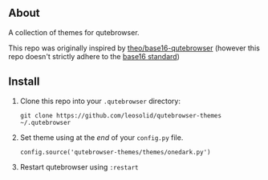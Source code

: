## About
A collection of themes for qutebrowser. 

This repo was originally inspired by [theo/base16-qutebrowser](https://github.com/theova/base16-qutebrowser) (however this repo doesn't strictly adhere to the [base16 standard](https://github.com/chriskempson/base16/blob/master/styling.md))

## Install

1. Clone this repo into your `.qutebrowser` directory:

   ```
   git clone https://github.com/leosolid/qutebrowser-themes ~/.qutebrowser
   ```
   
2. Set theme using at the _end_ of your `config.py` file.
   
   ```
   config.source('qutebrowser-themes/themes/onedark.py')
   ```
3. Restart qutebrowser using `:restart`
